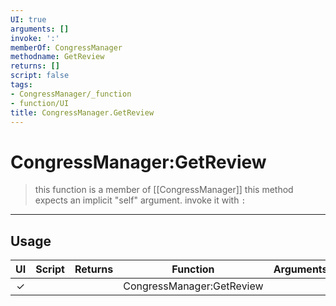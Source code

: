 ```yaml
---
UI: true
arguments: []
invoke: ':'
memberOf: CongressManager
methodname: GetReview
returns: []
script: false
tags:
- CongressManager/_function
- function/UI
title: CongressManager.GetReview
---
```

# CongressManager:GetReview
> this function is a member of [[CongressManager]]
> this method expects an implicit "self" argument. invoke it with `:`
-----
## Usage
|  UI | Script | Returns | Function | Arguments |
|:---:|:------:|-------:|:--------:|:---------|
|✓| ||CongressManager:GetReview||
